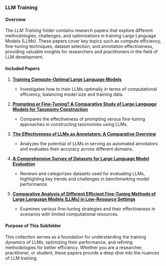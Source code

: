 ### LLM Training  

#### **Overview**  
The *LLM Training* folder contains research papers that explore different methodologies, challenges, and optimizations in training Large Language Models (LLMs). These papers cover key topics such as compute efficiency, fine-tuning techniques, dataset selection, and annotation effectiveness, providing valuable insights for researchers and practitioners in the field of LLM development.  

#### **Included Papers**  

1. **[Training Compute-Optimal Large Language Models](<https://arxiv.org/pdf/2203.15556>)**  
   - Investigates how to train LLMs optimally in terms of computational efficiency, balancing model size and training data.  

2. **[Prompting or Fine-Tuning? A Comparative Study of Large Language Models for Taxonomy Construction](<https://arxiv.org/pdf/2309.01715>)**  
   - Compares the effectiveness of prompting versus fine-tuning approaches in constructing taxonomies using LLMs.  

3. **[The Effectiveness of LLMs as Annotators: A Comparative Overview](<https://arxiv.org/pdf/2405.01299>)**  
   - Analyzes the potential of LLMs in serving as automated annotators and evaluates their accuracy across different domains.  

4. **[A Comprehensive Survey of Datasets for Large Language Model Evaluation](<https://ieeexplore.ieee.org/abstract/document/10601918>)**  
   - Reviews and categorizes datasets used for evaluating LLMs, highlighting key trends and challenges in benchmarking model performance.  

5. **[Comparative Analysis of Different Efficient Fine-Tuning Methods of Large Language Models (LLMs) in Low-Resource Settings](<https://arxiv.org/pdf/2405.13181>)**  
   - Examines various fine-tuning strategies and their effectiveness in scenarios with limited computational resources.  

#### **Purpose of This Subfolder**  
This collection serves as a foundation for understanding the training dynamics of LLMs, optimizing their performance, and refining methodologies for better efficiency. Whether you are a researcher, practitioner, or student, these papers provide a deep dive into the nuances of LLM training.

